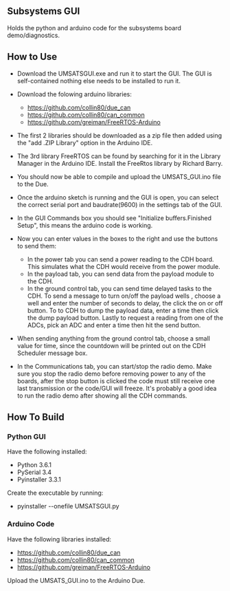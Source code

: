 ## Subsystems GUI

Holds the python and arduino code for the subsystems board demo/diagnostics.

## How to Use
* Download the UMSATSGUI.exe and run it to start the GUI. The GUI is self-contained nothing else needs to be installed to run it.
* Download the folowing arduino libraries:
  * https://github.com/collin80/due_can
  * https://github.com/collin80/can_common
  * https://github.com/greiman/FreeRTOS-Arduino
* The first 2 libraries should be downloaded as a zip file then added using the "add .ZIP Library" option in the Arduino IDE.
* The 3rd library FreeRTOS can be found by searching for it in the Library Manager in the Arduino IDE. Install the FreeRtos library by Richard Barry.
* You should now be able to compile and upload the UMSATS_GUI.ino file to the Due.

* Once the arduino sketch is running and the GUI is open, you can select the correct serial port and baudrate(9600) in the settings tab of the GUI.
* In the GUI Commands box you should see "Initialize buffers.Finished Setup", this means the arduino code is working.
* Now you can enter values in the boxes to the right and use the buttons to send them:
  * In the power tab you can send a power reading to the CDH board. This simulates what the CDH would receive from the power module.
  * In the payload tab, you can send data from the payload module to the CDH. 
  * In the ground control tab, you can send time delayed tasks to the CDH. To send a message to turn on/off the payload wells , choose a well and enter the number of seconds to delay, the click the on or  off button. To to CDH to dump the payload data, enter a time then click the dump payload button. Lastly to request a reading from one of the ADCs, pick an ADC and enter a time then hit the send button.
  
* When sending anything from the ground control tab, choose a small value for time, since the countdown will be printed out on the CDH Scheduler message box.
* In the Communications tab, you can start/stop the radio demo. Make sure you stop the radio demo before removing power to any of the boards, after the stop button is clicked the code must still receive one last transmission or the code/GUI will freeze. It's probably a good idea to run  the radio demo after showing all the CDH commands.



## How To Build

### Python GUI

Have the following installed:
* Python 3.6.1
* PySerial 3.4
* Pyinstaller 3.3.1

Create the executable by running:
  * pyinstaller --onefile UMSATSGUI.py

### Arduino Code

Have the following libraries installed:
* https://github.com/collin80/due_can
* https://github.com/collin80/can_common
* https://github.com/greiman/FreeRTOS-Arduino

Upload the UMSATS_GUI.ino to the Arduino Due.
